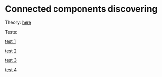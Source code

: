 # Connected components discovering

Theory: [here](./theory.pdf)

Tests:

[test 1](./test-1.txt)

[test 2](./test-2.txt)

[test 3](./test-3.txt)

[test 4](./test-4.txt)
